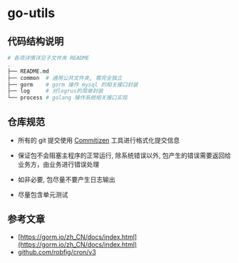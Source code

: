 # go-utils

## 代码结构说明

```bash
# 各项详情详见子文件夹 README
.
├── README.md
├── common  # 通用公共文件夹, 需完全独立
├── gorm    # gorm 操作 mysql 的相关接口封装
├── log     # 对logrus的简单封装
└── process # golang 操作系统相关接口实现
```

## 仓库规范

- 所有的 git 提交使用 [Commitizen](https://github.com/commitizen/cz-cli) 工具进行格式化提交信息

- 保证包不会阻塞主程序的正常运行, 除系统错误以外, 包产生的错误需要返回给业务方，由业务进行错误处理

- 如非必要, 包尽量不要产生日志输出

- 尽量包含单元测试
  
## 参考文章

- [https://gorm.io/zh_CN/docs/index.html](https://gorm.io/zh_CN/docs/index.html)
- [github.com/robfig/cron/v3](https://pkg.go.dev/github.com/robfig/cron/v3@v3.0.1#section-readme)
